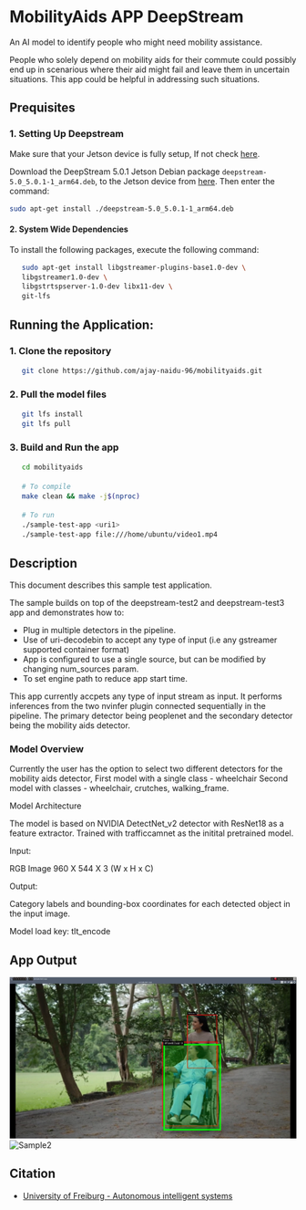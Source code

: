 # MobilityAids APP DeepStream
An AI model to identify people who might need mobility assistance.

People who solely depend on mobility aids for their commute could possibly end up
in scenarious where their aid might fail and leave them in uncertain situations. This app could be helpful in addressing such situations.

## Prequisites

### 1. Setting Up Deepstream

Make sure that your Jetson device is fully setup, If not check [here](https://docs.nvidia.com/jetson/jetpack/install-jetpack/index.html).

Download the DeepStream 5.0.1 Jetson Debian package `deepstream-5.0_5.0.1-1_arm64.deb`, to the Jetson device from [here](https://developer.nvidia.com/assets/Deepstream/5.0/ga/secure/deepstream_sdk_5.0.1_amd64.deb). Then enter the command:

```bash
sudo apt-get install ./deepstream-5.0_5.0.1-1_arm64.deb
```

#### 2. System Wide Dependencies

To install the following packages, execute the following command:

```sh
   sudo apt-get install libgstreamer-plugins-base1.0-dev \
   libgstreamer1.0-dev \
   libgstrtspserver-1.0-dev libx11-dev \
   git-lfs
```

## Running the Application:

### 1. Clone the repository

```sh
   git clone https://github.com/ajay-naidu-96/mobilityaids.git
```

### 2. Pull the model files

```sh
   git lfs install
   git lfs pull
```

### 3. Build and Run the app

```sh
   cd mobilityaids

   # To compile
   make clean && make -j$(nproc)

   # To run
   ./sample-test-app <uri1>
   ./sample-test-app file:///home/ubuntu/video1.mp4

```

## Description

This document describes this sample test application.

The sample builds on top of the deepstream-test2 and deepstream-test3 app and demonstrates how to:

* Plug in multiple detectors in the pipeline.
* Use of uri-decodebin to accept any type of input (i.e any gstreamer supported container format)
* App is configured to use a single source, but can be modified by changing num_sources param.
* To set engine path to reduce app start time.

This app currently accpets any type of input stream as input. It performs inferences from the two nvinfer plugin connected sequentially in the pipeline. The primary detector being peoplenet and the secondary detector being the mobility aids detector.

### Model Overview

Currently the user has the option to select two different detectors for the mobility aids detector,
First model with a single class - wheelchair
Second model with classes - wheelchair, crutches, walking_frame.

Model Architecture

The model is based on NVIDIA DetectNet_v2 detector with ResNet18 as a feature extractor. Trained with trafficcamnet as the initital pretrained model.

Input:

RGB Image 960 X 544 X 3 (W x H x C)

Output:

Category labels and bounding-box coordinates for each detected object in the input image.

Model load key: tlt_encode

## App Output

![Sample1](media/sample1.png)
![Sample2](media/sample2.png)

##

## Citation

* [University of Freiburg - Autonomous intelligent systems](http://mobility-aids.informatik.uni-freiburg.de/)
